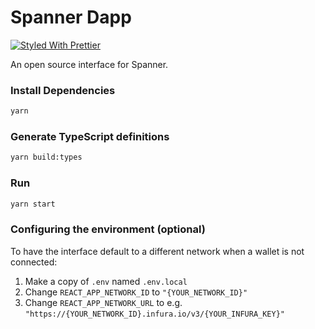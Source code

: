 # Spanner Dapp

[![Styled With Prettier](https://img.shields.io/badge/code_style-prettier-ff69b4.svg)](https://prettier.io/)

An open source interface for Spanner.

### Install Dependencies

```bash
yarn
```

### Generate TypeScript definitions
```bash
yarn build:types
```

### Run

```bash
yarn start
```

### Configuring the environment (optional)

To have the interface default to a different network when a wallet is not connected:

1. Make a copy of `.env` named `.env.local`
2. Change `REACT_APP_NETWORK_ID` to `"{YOUR_NETWORK_ID}"`
3. Change `REACT_APP_NETWORK_URL` to e.g. `"https://{YOUR_NETWORK_ID}.infura.io/v3/{YOUR_INFURA_KEY}"` 
